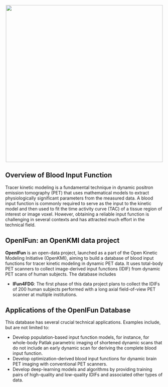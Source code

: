 <p align="center">
  <img src="https://github.com/user-attachments/assets/19fc637c-b1d7-4f6d-9061-d1525944abc1" width="500" >
</p>
  
## Overview of Blood Input Function
Tracer kinetic modeling is a fundamental technique in dynamic positron emission tomography (PET) that uses mathematical models to extract physiologically significant parameters from the measured data. A blood input function is commonly required to serve as the input to the kinetic model and then used to fit the time activity curve (TAC) of a tissue region of interest or image voxel. However, obtaining a reliable input function is challenging in several contexts and has attracted much effort in the technical field.

## OpenIFun: an OpenKMI data project

**OpenIFun** is an open-data project, launched as a part of the Open Kinetic Modeling Initiative (OpenKMI), aiming to build a database of blood input functions for tracer kinetic modeling in dynamic PET data. It uses total-body PET scanners to collect image-derived input functions (IDIF) from dynamic PET scans of human subjects. The database includes
- **IFun4FDG**: The first phase of this data project plans to collect the IDIFs of 200 human subjects performed with a long axial field-of-view PET scanner at multiple institutions.

## Applications of the OpenIFun Database

This database has several crucial technical applications. Examples include, but are not limited to:

- Develop population-based input function models, for instance, for whole-body Patlak parametric imaging of shortened dynamic scans that do not include an early dynamic scan for deriving the complete blood input function.
- Develop optimization-derived blood input functions for dynamic brain PET imaging with conventional PET scanners.
- Develop deep-learning models and algorithms by providing training pairs of high-quality and low-quality IDIFs and associated other types of data.
